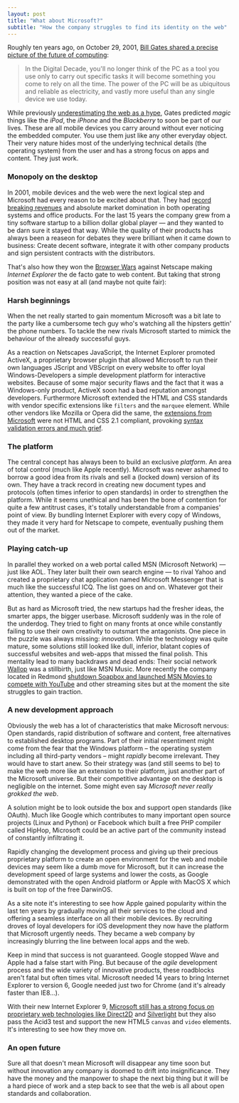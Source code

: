 ```yaml
---
layout: post
title: "What about Microsoft?"
subtitle: "How the company struggles to find its identity on the web"
---
```


Roughly ten years ago, on October 29, 2001, [Bill Gates shared a precise picture of the future of computing][1]:
>   In the Digital Decade, you'll no longer think of the PC as a tool you use only to carry out specific tasks it will become something you come to rely on all the time. The power of the PC will be as ubiquitous and reliable as electricity, and vastly more useful than any single device we use today.

While previously [underestimating the web as a hype][3], Gates predicted *magic* things like the *iPod*, the *iPhone* and the *Blackberry* to soon be part of our lives. These are all mobile devices you carry around without ever noticing the embedded computer. You use them just like any other everyday object. Their very nature hides most of the underlying technical details (the operating system) from the user and has a strong focus on apps and content. They just work.

### Monopoly on the desktop

In 2001, mobile devices and the web were the next logical step and Microsoft had every reason to be excited about that. They had [record breaking revenues][2] and absolute market domination in both operating systems and office products. 
For the last 15 years the company grew from a tiny software startup to a billion dollar global player &mdash; and they wanted to be darn sure it stayed that way. While the quality of their products has always been a reaseon for debates they were brilliant when it came down to business: Create decent software, integrate it with other company products and sign persistent contracts with the distributors. 

That's also how they won the [Browser Wars][5] against Netscape making *Internet Explorer* the de facto gate to web content. But taking that strong position was not easy at all (and maybe not quite fair):

### Harsh beginnings

 When the net really started to gain momentum Microsoft was a bit late to the party like a cumbersome tech guy who's watching all the hipsters gettin' the phone numbers. To tackle the new rivals Microsoft started to mimick the behaviour of the already successful guys. 
 
 As a reaction on Netscapes JavaScript, the Internet Explorer promoted ActiveX, a proprietary browser plugin that allowed Microsoft to run their own languages JScript and VBScript on every website to offer loyal Windows-Developers a simple development platform for interactive websites. Because of some major security flaws and the fact that it was a Windows-only product, ActiveX soon had a bad reputation amongst developers. Furthermore Microsoft extended the HTML and CSS standards with vendor specific extensions like <code>filters</code> and the <code>marquee</code> element.
 While other vendors like Mozilla or Opera did the same, the [extensions from Microsoft][6] were not HTML and CSS 2.1 compliant, provoking [syntax validation errors and much grief][7].
 
### The platform
 
 The central concept has always been to build an exclusive *platform*. An area of total control (much like Apple recently). Microsoft was never ashamed to borrow a good idea from its rivals and sell a (locked down) version of its own. They have a track record in creating new document types and protocols (often times inferior to open standards) in order to strengthen the platform. While it seems unethical and has been the bone of contention for quite a few antitrust cases, it's totally understandable from a companies' point of view. By bundling Internet Explorer with every copy of Windows, they made it very hard for Netscape to compete, eventually pushing them out of the market.
 
### Playing catch-up
 
 In parallel they worked on a web portal called MSN (Microsoft Network) &mdash; just like AOL. They later built their own search engine &mdash; to rival Yahoo and created a proprietary chat application named Microsoft Messenger that is much like the successful ICQ. The list goes on and on. Whatever got their attention, they wanted a piece of the cake.
 
 But as hard as Microsoft tried, the new startups had the fresher ideas, the smarter apps, the bigger userbase. Microsoft suddenly was in the role of the underdog. They tried to fight on many fronts at once while constantly failing to use their own creativity to outsmart the antagonists.  One piece in the puzzle was always missing: *innovation*. While the technology was quite mature, some solutions still looked like dull, inferior, blatant copies of successful websites and web-apps that missed the final polish. This mentality lead to many backdraws and dead ends: Their social network [Wallop][4] was a stillbirth, just like MSN Music. More recently the company located in Redmond [shutdown Soapbox and launched MSN Movies to compete with YouTube][10] and other streaming sites but at the moment the site struggles to gain traction.  

### A new development approach

Obviously the web has a lot of characteristics that make Microsoft nervous: Open standards, rapid distribution of software and content, free alternatives to established desktop programs. Part of their initial resentiment might come from the fear that the Windows platform &ndash; the operating system including all third-party vendors &ndash; might <em>rapidly</em> become irrelevant. They would have to start anew. So their strategy was (and still seems to be) to make the web more like an extension to their platform, just another part of the Microsoft universe. But their competitive advantage on the desktop is negligible on the internet. Some might even say *Microsoft never really grokked the web*. 

A solution might be to look outside the box and support open standards (like OAuth). Much like Google which contributes to many important open source projects (Linux and Python) or Facebook which built a free PHP compiler called HipHop, Microsoft could be an active part of the community instead of constantly infiltrating it. 

Rapidly changing the development process and giving up their precious proprietary platform to create an open environment for the web and mobile devices may seem like a dumb move for Microsoft, but it can increase the development speed of large systems and lower the costs, as Google demonstrated with the open Android platform or Apple with  MacOS X which is built on top of the free DarwinOS.

As a site note it's interesting to see how Apple gained popularity within the last ten years by gradually moving all their services to the cloud and offering a seamless interface on all their mobile devices. By recruiting droves of loyal developers for iOS development they now have the platform that Microsoft urgently needs. They became a web company by increasingly blurring the line between local apps and the web.

Keep in mind that success is not guaranteed. Google stopped Wave and Apple had a false start with Ping. But because of the *agile* development process and the wide variety of innovative products, these roadblocks aren't fatal but often times vital. Microsoft needed 14 years to bring Internet Explorer to version 6, Google needed just two for Chrome (and it's already faster than IE8...).

With their new Internet Explorer 9, [Microsoft still has a strong focus on proprietary web technologies like Direct2D][8] and [Silverlight][9] but they also pass the Acid3 test and support the new HTML5 <code>canvas</code> and <code>video</code> elements. It's interesting to see how they move on.

### An open future

Sure all that doesn't mean Microsoft will disappear any time soon but without innovation any company is doomed to drift into insignificance. They have the money and the manpower to shape the next big thing but it will be a hard piece of work and a step back to see that the web is all about open standards and collaboration.


[1]: http://www.microsoft.com/presspass/ofnote/10-29digitaldecade.mspx
[2]: http://www.microsoft.com/presspass/press/2001/Jan01/01-18Q01-2er.mspx
[3]: http://www.scribd.com/doc/881657/The-Internet-Tidal-Wave
[4]: http://www.msnbc.msn.com/id/15011765
[5]: http://en.wikipedia.org/wiki/Browser_wars
[6]: http://blogs.msdn.com/b/ie/archive/2008/09/08/microsoft-css-vendor-extensions.aspx
[7]: http://msdn.microsoft.com/en-us/library/ms537634(VS.85).aspx
[8]: http://edition.cnn.com/2009/TECH/11/19/cnet.internet.explorer.nine/
[9]: http://en.wikipedia.org/wiki/Silverlight
[10]: http://news.cnet.com/8301-10805_3-10292031-75.html
